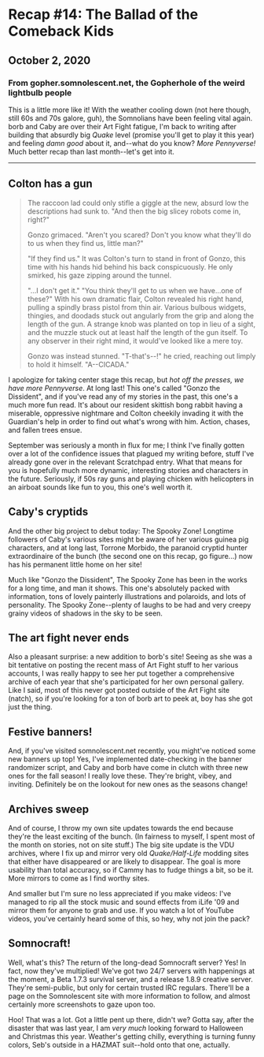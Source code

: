 # Recap #14: The Ballad of the Comeback Kids
## October 2, 2020
### From gopher.somnolescent.net, the Gopherhole of the weird lightbulb people
This is a little more like it! With the weather cooling down (not here
though, still 60s and 70s galore, guh), the Somnolians have been feeling
vital again. borb and Caby are over their Art Fight fatigue, I'm back to
writing after building that absurdly big *Quake* level (promise you'll get to
play it this year) and feeling *damn good* about it, and--what do you know?
*More Pennyverse!* Much better recap than last month--let's get into it.

---

## Colton has a gun
> The raccoon lad could only stifle a giggle at the new, absurd low the
> descriptions had sunk to. "And then the big slicey robots come in, right?"
> 
> Gonzo grimaced. "Aren't you scared? Don't you know what they'll do to us
> when they find us, little man?"
> 
> "If they find us." It was Colton's turn to stand in front of Gonzo, this
> time with his hands hid behind his back conspicuously. He only smirked,
> his gaze zipping around the tunnel.
> 
> "...I don't get it."
> "You think they'll get to us when we have...one of these?" With his own
> dramatic flair, Colton revealed his right hand, pulling a spindly brass
> pistol from thin air. Various bulbous widgets, thingies, and doodads stuck
> out angularly from the grip and along the length of the gun. A strange
> knob was planted on top in lieu of a sight, and the muzzle stuck out at
> least half the length of the gun itself. To any observer in their right
> mind, it would've looked like a mere toy.
> 
> Gonzo was instead stunned. "T-that's--!" he cried, reaching out limply to
> hold it himself. "A--CICADA."

I apologize for taking center stage this recap, but *hot off the presses, we
have more Pennyverse*. At long last! This one's called "Gonzo the Dissident",
and if you've read any of my stories in the past, this one's a much more fun
read. It's about our resident skittish bong rabbit having a miserable,
oppressive nightmare and Colton cheekily invading it with the Guardian's help
in order to find out what's wrong with him. Action, chases, and fallen trees
ensue.

September was seriously a month in flux for me; I think I've finally gotten
over a lot of the confidence issues that plagued my writing before, stuff
I've already gone over in the relevant Scratchpad entry. What that means for
you is hopefully much more dynamic, interesting stories and characters in
the future. Seriously, if 50s ray guns and playing chicken with helicopters
in an airboat sounds like fun to you, this one's well worth it.

## Caby's cryptids
And the other big project to debut today: The Spooky Zone! Longtime followers
of Caby's various sites might be aware of her various guinea pig characters,
and at long last, Torrone Morbido, the paranoid cryptid hunter extraordinaire
of the bunch (the second one on this recap, go figure...) now has his
permanent little home on her site!

Much like "Gonzo the Dissident", The Spooky Zone has been in the works for a
long time, and man it shows. This one's absolutely packed with information,
tons of lovely painterly illustrations and polaroids, and lots of
personality. The Spooky Zone--plenty of laughs to be had and very creepy
grainy videos of shadows in the sky to be seen.

## The art fight never ends
Also a pleasant surprise: a new addition to borb's site! Seeing as she was
a bit tentative on posting the recent mass of Art Fight stuff to her various
accounts, I was really happy to see her put together a comprehensive archive
of each year that she's participated for her own personal gallery. Like I
said, most of this never got posted outside of the Art Fight site (natch),
so if you're looking for a ton of borb art to peek at, boy has she got just
the thing.

## Festive banners!
And, if you've visited somnolescent.net recently, you might've noticed some
new banners up top! Yes, I've implemented date-checking in the banner
randomizer script, and Caby and borb have come in clutch with three new ones
for the fall season! I really love these. They're bright, vibey, and
inviting. Definitely be on the lookout for new ones as the seasons change!

## Archives sweep
And of course, I throw my own site updates towards the end because they're
the least exciting of the bunch. (In fairness to myself, I spent most of the
month on stories, not on site stuff.) The big site update is the VDU
archives, where I fix up and mirror very old *Quake/Half-Life* modding sites
that either have disappeared or are likely to disappear. The goal is more
usability than total accuracy, so if Cammy has to fudge things a bit, so be
it. More mirrors to come as I find worthy sites.

And smaller but I'm sure no less appreciated if you make videos: I've managed
to rip all the stock music and sound effects from iLife '09 and mirror them
for anyone to grab and use. If you watch a lot of YouTube videos, you've
certainly heard some of this, so hey, why not join the pack?

## Somnocraft!
Well, what's this? The return of the long-dead Somnocraft server? Yes! In
fact, now they've multiplied! We've got two 24/7 servers with happenings at
the moment, a Beta 1.7.3 survival server, and a release 1.8.9 creative
server. They're semi-public, but only for certain trusted IRC regulars.
There'll be a page on the Somnolescent site with more information to follow,
and almost certainly more screenshots to gaze upon too.

Hoo! That was a lot. Got a little pent up there, didn't we? Gotta say, after
the disaster that was last year, I am *very much* looking forward to
Halloween and Christmas this year. Weather's getting chilly, everything is
turning funny colors, Seb's outside in a HAZMAT suit--hold onto that one,
actually.